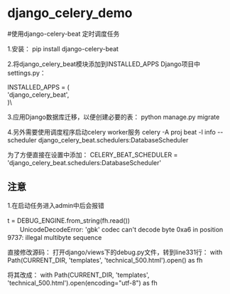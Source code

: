 # django_celery_demo


#使用django-celery-beat 定时调度任务

1.安装： pip install django-celery-beat

2.将django_celery_beat模块添加到INSTALLED_APPS   Django项目中settings.py：

INSTALLED_APPS = (\
    'django_celery_beat',\
)\

3.应用Django数据库迁移，以便创建必要的表： python manage.py migrate


4.另外需要使用调度程序启动celery worker服务
celery -A proj beat -l info --scheduler django_celery_beat.schedulers:DatabaseScheduler

为了方便直接在设置中添加：
CELERY_BEAT_SCHEDULER = 'django_celery_beat.schedulers:DatabaseScheduler'



## 注意

1.在启动任务进入admin中后会报错

t = DEBUG_ENGINE.from_string(fh.read())　　\
　　UnicodeDecodeError: 'gbk' codec can't decode byte 0xa6 in position 9737: illegal multibyte sequence
  
直接修改源码：
打开django/views下的debug.py文件，转到line331行：
with Path(CURRENT_DIR, 'templates', 'technical_500.html').open() as fh

将其改成：
    with Path(CURRENT_DIR, 'templates', 'technical_500.html').open(encoding="utf-8") as fh

